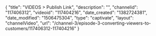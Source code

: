 {
    "title": "VIDEOS > Publish Link",
    "description": "",
    "channelid": "117406312",
    "videoid": "117404216",
    "date_created": "1382724381",
    "date_modified": "1506475304",
    "type": "captivate",
    "layout": "channelVideo",
    "url": "\/channel-3\/episode-3-converting-viewers-to-customers\/117406312-117404216"
}